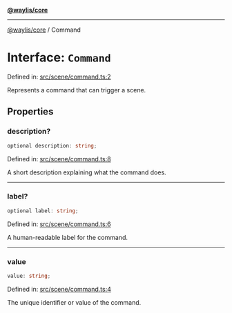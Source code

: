 [**@waylis/core**](../index.md)

***

[@waylis/core](../index.md) / Command

# Interface: `Command`

Defined in: [src/scene/command.ts:2](https://github.com/waylis/core/blob/cf814abeb0d255c46b018529492ef3597811d428/src/scene/command.ts#L2)

Represents a command that can trigger a scene.

## Properties

### description?

```ts
optional description: string;
```

Defined in: [src/scene/command.ts:8](https://github.com/waylis/core/blob/cf814abeb0d255c46b018529492ef3597811d428/src/scene/command.ts#L8)

A short description explaining what the command does.

***

### label?

```ts
optional label: string;
```

Defined in: [src/scene/command.ts:6](https://github.com/waylis/core/blob/cf814abeb0d255c46b018529492ef3597811d428/src/scene/command.ts#L6)

A human-readable label for the command.

***

### value

```ts
value: string;
```

Defined in: [src/scene/command.ts:4](https://github.com/waylis/core/blob/cf814abeb0d255c46b018529492ef3597811d428/src/scene/command.ts#L4)

The unique identifier or value of the command.
